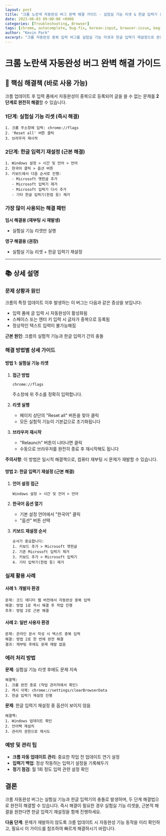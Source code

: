 ```yaml
---
layout: post
title: "크롬 노란색 자동완성 버그 완벽 해결 가이드 - 실험실 기능 리셋 & 한글 입력기 설정"
date: 2023-06-03 09:00:00 +0900
categories: [Troubleshooting, Browser]
tags: [chrome, autocomplete, bug-fix, korean-input, browser-issue, beginner]
author: "Kevin Park"
excerpt: "크롬 자동완성 중복 입력 버그를 실험실 기능 리셋과 한글 입력기 재설정으로 완전히 해결하는 방법"
---
```


# 크롬 노란색 자동완성 버그 완벽 해결 가이드

## 🎯 핵심 해결책 (바로 사용 가능)

크롬 업데이트 후 입력 폼에서 자동완성이 중복으로 등록되어 글을 쓸 수 없는 문제를 **2단계로 완전히 해결**할 수 있습니다.

### 1단계: 실험실 기능 리셋 (즉시 해결)

```
1. 크롬 주소창에 입력: chrome://flags
2. 'Reset all' 버튼 클릭
3. 브라우저 재시작
```

### 2단계: 한글 입력기 재설정 (근본 해결)

```
1. Windows 설정 > 시간 및 언어 > 언어
2. 한국어 클릭 > 옵션 버튼
3. 키보드에서 다음 순서로 진행:
   - Microsoft 옛한글 추가
   - Microsoft 입력기 제거
   - Microsoft 입력기 다시 추가
   - 기타 한글 입력기(한컴 등) 제거
```

### 가장 많이 사용되는 해결 패턴

**임시 해결용 (재부팅 시 재발생)**
- 실험실 기능 리셋만 실행

**영구 해결용 (권장)**
- 실험실 기능 리셋 + 한글 입력기 재설정

---

## 📚 상세 설명

### 문제 상황과 원인

크롬의 특정 업데이트 이후 발생하는 이 버그는 다음과 같은 증상을 보입니다:

- 입력 폼에 글 입력 시 자동완성이 활성화됨
- 스페이스 또는 엔터 키 입력 시 글자가 중복으로 등록됨
- 정상적인 텍스트 입력이 불가능해짐

**근본 원인**: 크롬의 실험적 기능과 한글 입력기 간의 충돌

### 해결 방법별 상세 가이드

#### 방법 1: 실험실 기능 리셋

1. **접근 방법**
   ```
   chrome://flags
   ```
   주소창에 위 주소를 정확히 입력합니다.

2. **리셋 실행**
   - 페이지 상단의 "Reset all" 버튼을 찾아 클릭
   - 모든 실험적 기능이 기본값으로 초기화됩니다

3. **브라우저 재시작**
   - "Relaunch" 버튼이 나타나면 클릭
   - 수동으로 브라우저를 완전히 종료 후 재시작해도 됩니다

**주의사항**: 이 방법은 일시적 해결책으로, 컴퓨터 재부팅 시 문제가 재발할 수 있습니다.

#### 방법 2: 한글 입력기 재설정 (근본 해결)

1. **언어 설정 접근**
   ```
   Windows 설정 > 시간 및 언어 > 언어
   ```

2. **한국어 옵션 열기**
   - 기본 설정 언어에서 "한국어" 클릭
   - "옵션" 버튼 선택

3. **키보드 재설정 순서**
   ```
   순서가 중요합니다:
   1. 키보드 추가 > Microsoft 옛한글
   2. 기존 Microsoft 입력기 제거
   3. 키보드 추가 > Microsoft 입력기
   4. 기타 입력기(한컴 등) 제거
   ```

### 실제 활용 사례

#### 사례 1: 개발자 환경
```
문제: 코드 에디터 웹 버전에서 자동완성 중복 입력
해결: 방법 1로 즉시 해결 후 작업 진행
추후: 방법 2로 근본 해결
```

#### 사례 2: 일반 사용자 환경
```
문제: 온라인 문서 작성 시 텍스트 중복 입력
해결: 방법 2로 한 번에 완전 해결
결과: 재부팅 후에도 문제 재발 없음
```

### 에러 처리 방법

**문제**: 실험실 기능 리셋 후에도 문제 지속
```
해결책:
1. 크롬 완전 종료 (작업 관리자에서 확인)
2. 캐시 삭제: chrome://settings/clearBrowserData
3. 한글 입력기 재설정 진행
```

**문제**: 한글 입력기 재설정 중 옵션이 보이지 않음
```
해결책:
1. Windows 업데이트 확인
2. 언어팩 재설치
3. 관리자 권한으로 재시도
```

### 예방 및 관리 팁

- **크롬 자동 업데이트 관리**: 중요한 작업 전 업데이트 연기 설정
- **입력기 백업**: 정상 작동하는 입력기 설정을 기록해두기
- **정기 점검**: 월 1회 정도 입력 관련 설정 확인

## 결론

크롬 자동완성 버그는 실험실 기능과 한글 입력기의 충돌로 발생하며, 두 단계 해결법으로 완전히 해결할 수 있습니다. 즉시 해결이 필요한 경우 실험실 기능 리셋을, 근본적 해결을 원한다면 한글 입력기 재설정을 함께 진행하세요.

**다음 단계**: 문제가 재발하지 않도록 크롬 업데이트 시 자동완성 기능 동작을 미리 확인하고, 필요시 이 가이드를 참조하여 빠르게 해결하시기 바랍니다.
